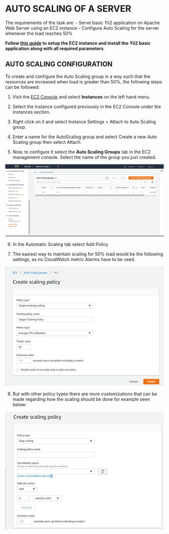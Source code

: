 # AUTO SCALING OF A SERVER

The requirements of the task are:
    - Serve basic Yii2 application on Apache Web Server using an EC2 instance 
    - Configure Auto Scaling for the server whenever the load reaches 50%

**Follow [this guide](/Amazon%20Web%20Services/Launch%20an%20EC2%20instance%20and%20host%20Yii2%20Basic%20Application.md) to setup the EC2 instance and install the Yii2 basic application along with all required parameters**.

## AUTO SCALING CONFIGURATION

To create and configure the Auto Scaling group in a way such that the resources are increased when load is greater than 50%, the following steps can be followed:

1. Visit the [EC2 Console](https://ap-south-1.console.aws.amazon.com/ec2) and select **Instances** on the left hand menu.

2. Select the instance configured previously in the EC2 Console under the instances section.

3. Right click on it and select Instance Settings > Attach to Auto Scaling group.

4. Enter a name for the AutoScaling group and select Create a new Auto Scaling group then select Attach.

5. Now, to configure it select the **Auto Scaling Groups** tab in the EC2 management console. Select the name of the group you just created.

![Auto Scaling](/screenshots/Amazon%20Web%20Services/Auto%20Scaling.png)

6. In the Automatic Scaling tab select Add Policy

7. The easiest way to maintain scaling for 50% load would be the following settings, as no CloudWatch metric Alarms have to be used.

![Target Tracking](/screenshots/Amazon%20Web%20Services/Target%20Tracking.png)

8. But with other policy types there are more customizations that can be made regarding how the scaling should be done for example seen below:

![Step Scaling](/screenshots/Amazon%20Web%20Services/Step%20Scaling.png)